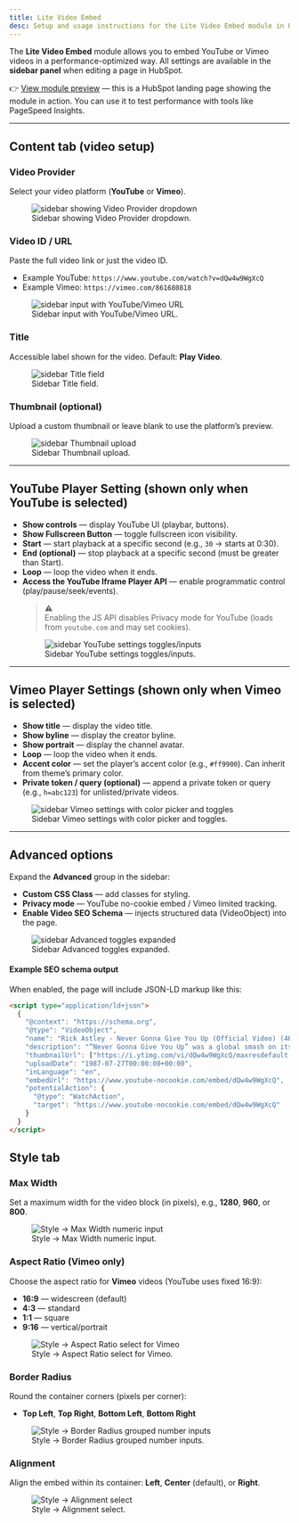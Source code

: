 ```yaml
---
title: Lite Video Embed
desc: Setup and usage instructions for the Lite Video Embed module in HubSpot CMS. Includes sidebar configuration steps, player options, style tab, privacy mode, and optional Video SEO schema.
---
```


The **Lite Video Embed** module allows you to embed YouTube or Vimeo videos in a performance-optimized way.
All settings are available in the **sidebar panel** when editing a page in HubSpot.

👉 [View module preview](https://demo.freshjuice.dev/modules/lite-video-embed) — this is a HubSpot landing page showing the module in action. You can use it to test performance with tools like PageSpeed Insights.

---

## Content tab (video setup)

### Video Provider

Select your video platform (**YouTube** or **Vimeo**).

<figure>
  <img src="./video-provider.png" alt="sidebar showing Video Provider dropdown" eleventy:widths="300" />
  <figcaption>Sidebar showing Video Provider dropdown.</figcaption>
</figure>

### Video ID / URL

Paste the full video link or just the video ID.

- Example YouTube: `https://www.youtube.com/watch?v=dQw4w9WgXcQ`
- Example Vimeo: `https://vimeo.com/861680818`
<figure>
  <img src="./video-url.png" alt="sidebar input with YouTube/Vimeo URL" eleventy:widths="300" />
  <figcaption>Sidebar input with YouTube/Vimeo URL.</figcaption>
</figure>

### Title

Accessible label shown for the video. Default: **Play Video**.

<figure>
  <img src="./video-title.png" alt="sidebar Title field" eleventy:widths="300" />
  <figcaption>Sidebar Title field.</figcaption>
</figure>

### Thumbnail (optional)

Upload a custom thumbnail or leave blank to use the platform’s preview.

<figure>
  <img src="./video-thumbnail.png" alt="sidebar Thumbnail upload" eleventy:widths="300" />
  <figcaption>Sidebar Thumbnail upload.</figcaption>
</figure>

---

## YouTube Player Setting (shown only when YouTube is selected)

- **Show controls** — display YouTube UI (playbar, buttons).
- **Show Fullscreen Button** — toggle fullscreen icon visibility.
- **Start** — start playback at a specific second (e.g., `30` → starts at 0:30).
- **End (optional)** — stop playback at a specific second (must be greater than Start).
- **Loop** — loop the video when it ends.
- **Access the YouTube Iframe Player API** — enable programmatic control (play/pause/seek/events).
  > ⚠️\
  > Enabling the JS API disables Privacy mode for YouTube (loads from `youtube.com` and may set cookies).
  <figure>
    <img src="./video-youtube-settings.png" alt="sidebar YouTube settings toggles/inputs" eleventy:widths="300" />
    <figcaption>Sidebar YouTube settings toggles/inputs.</figcaption>
  </figure>

---

## Vimeo Player Settings (shown only when Vimeo is selected)

- **Show title** — display the video title.
- **Show byline** — display the creator byline.
- **Show portrait** — display the channel avatar.
- **Loop** — loop the video when it ends.
- **Accent color** — set the player’s accent color (e.g., `#ff9900`). Can inherit from theme’s primary color.
- **Private token / query (optional)** — append a private token or query (e.g., `h=abc123`) for unlisted/private videos.
<figure>
  <img src="./video-vimeo-settings.png" alt="sidebar Vimeo settings with color picker and toggles" eleventy:widths="300" />
  <figcaption>Sidebar Vimeo settings with color picker and toggles.</figcaption>
</figure>

---

## Advanced options

Expand the **Advanced** group in the sidebar:

- **Custom CSS Class** — add classes for styling.
- **Privacy mode** — YouTube no-cookie embed / Vimeo limited tracking.
- **Enable Video SEO Schema** — injects structured data (VideoObject) into the page.
<figure>
  <img src="./video-advanced.png" alt="sidebar Advanced toggles expanded" eleventy:widths="300" />
  <figcaption>Sidebar Advanced toggles expanded.</figcaption>
</figure>

#### Example SEO schema output

When enabled, the page will include JSON-LD markup like this:

```html
<script type="application/ld+json">
  {
    "@context": "https://schema.org",
    "@type": "VideoObject",
    "name": "Rick Astley - Never Gonna Give You Up (Official Video) (4K Remaster)",
    "description": "“Never Gonna Give You Up” was a global smash on its release in July 1987.",
    "thumbnailUrl": ["https://i.ytimg.com/vi/dQw4w9WgXcQ/maxresdefault.jpg"],
    "uploadDate": "1987-07-27T00:00:00+00:00",
    "inLanguage": "en",
    "embedUrl": "https://www.youtube-nocookie.com/embed/dQw4w9WgXcQ",
    "potentialAction": {
      "@type": "WatchAction",
      "target": "https://www.youtube-nocookie.com/embed/dQw4w9WgXcQ"
    }
  }
</script>
```

## Style tab

### Max Width

Set a maximum width for the video block (in pixels), e.g., **1280**, **960**, or **800**.

<figure>
  <img src="./video-style-max-width.png" alt="Style → Max Width numeric input" eleventy:widths="300" />
  <figcaption>Style → Max Width numeric input.</figcaption>
</figure>

### Aspect Ratio (Vimeo only)

Choose the aspect ratio for **Vimeo** videos (YouTube uses fixed 16:9):

- **16:9** — widescreen (default)
- **4:3** — standard
- **1:1** — square
- **9:16** — vertical/portrait
<figure>
  <img src="./video-style-aspect-ratio.png" alt="Style → Aspect Ratio select for Vimeo" eleventy:widths="300" />
  <figcaption>Style → Aspect Ratio select for Vimeo.</figcaption>
</figure>

### Border Radius

Round the container corners (pixels per corner):

- **Top Left**, **Top Right**, **Bottom Left**, **Bottom Right**
<figure>
  <img src="./video-style-border-radius.png" alt="Style → Border Radius grouped number inputs" eleventy:widths="300" />
  <figcaption>Style → Border Radius grouped number inputs.</figcaption>
</figure>

### Alignment

Align the embed within its container: **Left**, **Center** (default), or **Right**.

<figure>
  <img src="./video-style-alignment.png" alt="Style → Alignment select" eleventy:widths="300" />
  <figcaption>Style → Alignment select.</figcaption>
</figure>
